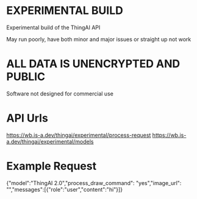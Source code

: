 # EXPERIMENTAL BUILD
Experimental build of the ThingAI API

May run poorly, have both minor and major issues or straight up not work

# ALL DATA IS UNENCRYPTED AND PUBLIC
Software not designed for commercial use

# API Urls
https://wb.is-a.dev/thingai/experimental/process-request
https://wb.is-a.dev/thingai/experimental/models

# Example Request
{"model":"ThingAI 2.0","process_draw_command": "yes","image_url": "","messages":[\{"role":"user","content":"hi"}]}
